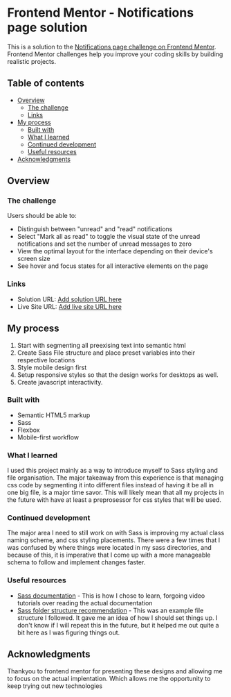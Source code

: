 # Frontend Mentor - Notifications page solution

This is a solution to the [Notifications page challenge on Frontend Mentor](https://www.frontendmentor.io/challenges/notifications-page-DqK5QAmKbC). Frontend Mentor challenges help you improve your coding skills by building realistic projects. 

## Table of contents

- [Overview](#overview)
  - [The challenge](#the-challenge)
  - [Links](#links)
- [My process](#my-process)
  - [Built with](#built-with)
  - [What I learned](#what-i-learned)
  - [Continued development](#continued-development)
  - [Useful resources](#useful-resources)
- [Acknowledgments](#acknowledgments)

## Overview

### The challenge

Users should be able to:

- Distinguish between "unread" and "read" notifications
- Select "Mark all as read" to toggle the visual state of the unread notifications and set the number of unread messages to zero
- View the optimal layout for the interface depending on their device's screen size
- See hover and focus states for all interactive elements on the page

### Links

- Solution URL: [Add solution URL here](https://github.com/MarshPeter/FMNotificationsPage)
- Live Site URL: [Add live site URL here](https://marshpeter.github.io/FMNotificationsPage/app/)

## My process

1. Start with segmenting all preexising text into semantic html
2. Create Sass File structure and place preset variables into their respective locations
3. Style mobile design first
4. Setup responsive styles so that the design works for desktops as well.
5. Create javascript interactivity.

### Built with

- Semantic HTML5 markup
- Sass
- Flexbox
- Mobile-first workflow

### What I learned

I used this project mainly as a way to introduce myself to Sass styling and file organisation.
The major takeaway from this experience is that managing css code by segmenting it into different
files instead of having it be all in one big file, is a major time savor. This will likely mean that all my projects in the future with have at least a preprosessor for css styles that will be used. 

### Continued development

The major area I need to still work on with Sass is improving my actual class naming scheme, and css styling placements. There were a few times that I was confused by where things were located in my sass directories, and because of this, it is imperative that I come up with a more manageable schema to follow and implement changes faster. 

### Useful resources

- [Sass documentation](https://sass-lang.com/guide/) - This is how I chose to learn, forgoing video tutorials over reading the actual documentation
- [Sass folder structure recommendation](https://dev.to/dostonnabotov/a-modern-sass-folder-structure-330f) - This was an example file structure I followed. It gave me an idea of how I should set things up. I don't know if I will repeat this in the future, but it helped me out quite a bit here as I was figuring things out.

## Acknowledgments

Thankyou to frontend mentor for presenting these designs and allowing me to focus on the actual implentation. Which allows me the opportunity to keep trying out new technologies
